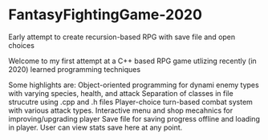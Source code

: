 # FantasyFightingGame-2020
Early attempt to create recursion-based RPG with save file and open choices


Welcome to my first attempt at a C++ based RPG game utlizing recently (in 2020) learned programming techniques

Some highlights are:
Object-oriented programming for dynami enemy types with varying species, health, and attack
Separation of classes in file strucutre using .cpp and .h files
Player-choice turn-based combat system with various attack types.
Interactive menu and shop mecahnics for improving/upgrading player
Save file for saving progress offline and loading in player. User can view stats save here at any point.
